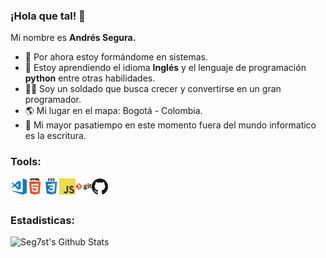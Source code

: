### ¡Hola que tal! 👋

Mi nombre es **Andrés Segura.**

- 💪 Por ahora estoy formándome en sistemas.
- 🌱 Estoy aprendiendo el idioma **Inglés** y el lenguaje de programación **python** entre otras habilidades.
- 🧙‍♂️ Soy un soldado que busca crecer y convertirse en un gran programador.
- 🌎 Mi lugar en el mapa: Bogotá - Colombia.
- 📔 Mi mayor pasatiempo en este momento fuera del mundo informatico es la escritura.

### Tools:
<!-- Iconos  -->

<img align="left" alt="Visual Studio Code" width="26px" src="https://raw.githubusercontent.com/github/explore/80688e429a7d4ef2fca1e82350fe8e3517d3494d/topics/visual-studio-code/visual-studio-code.png" />

<img align="left" alt="HTML5" width="26px" src="https://raw.githubusercontent.com/github/explore/80688e429a7d4ef2fca1e82350fe8e3517d3494d/topics/html/html.png" />

<img align="left" alt="CSS3" width="26px" src="https://raw.githubusercontent.com/github/explore/80688e429a7d4ef2fca1e82350fe8e3517d3494d/topics/css/css.png" />

<img align="left" alt="JavaScript" width="26px" src="https://raw.githubusercontent.com/github/explore/80688e429a7d4ef2fca1e82350fe8e3517d3494d/topics/javascript/javascript.png" />

<img align="left" alt="Git" width="26px" src="https://raw.githubusercontent.com/github/explore/80688e429a7d4ef2fca1e82350fe8e3517d3494d/topics/git/git.png" />

<img align="left" alt="GitHub" width="26px" src="https://raw.githubusercontent.com/github/explore/78df643247d429f6cc873026c0622819ad797942/topics/github/github.png" />
<br/>
<br/>

### Estadisticas:
<img align="left" alt="Seg7st's Github Stats" src="https://github-readme-stats.vercel.app/api?username=Seg7st&show_icons=true&hide_border=true" />

<br>



<!--
Estadisticas en thema oscuro
<img align="center" src="https://github-readme-stats.vercel.app/api?username=Seg7st&show_icons=true&theme=dark" />

**Seg7st/Seg7st** is a ✨ _special_ ✨ repository because its `README.md` (this file) appears on your GitHub profile.

Here are some ideas to get you started:

- 🔭 I’m currently working on ...
- 🌱 I’m currently learning ...
- 👯 I’m looking to collaborate on ...
- 🤔 I’m looking for help with ...
- 💬 Ask me about ...
- 📫 How to reach me: ...
- 😄 Pronouns: ...
- ⚡ Fun fact: ...
-->
